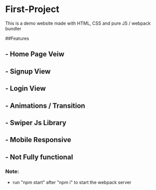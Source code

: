# First-Project

This is a demo website made with HTML, CSS and pure JS / webpack bundler

##Features

## - Home Page Veiw
## - Signup View
## - Login View
## - Animations / Transition
## - Swiper Js Library
## - Mobile Responsive
## - Not Fully functional

### Note: 
- run "npm start" after "npm i" to start the webpack server

